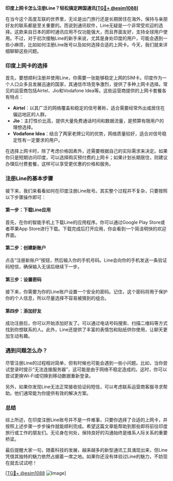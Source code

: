 **印度上网卡怎么注册Line？轻松搞定跨国通讯[[TG💪+ @esim1088](https://t.me/s/esim1088)]**

在当今这个高度互联的世界里，无论是出门旅行还是长期居住在海外，保持与亲朋好友的联系都是至关重要的。而说到通讯软件，Line无疑是一个非常受欢迎的选择。这款来自日本的即时通讯应用不仅功能强大，而且界面友好，支持全球用户使用。不过，对于初次接触Line的新手来说，尤其是身处印度的用户，可能会遇到一些小麻烦，比如如何注册Line账号以及如何选择合适的上网卡。今天，我们就来详细聊聊这些问题。

### 印度上网卡的选择

首先，要想顺利注册并使用Line，你需要一张能够稳定上网的SIM卡。印度作为一个人口众多且发展迅速的国家，其通信市场竞争激烈，提供了多种上网卡选择。常见的运营商包括Airtel、Jio和Vodafone Idea等。这些运营商提供的上网卡套餐各有特点：

- **Airtel**：以其广泛的网络覆盖和稳定的信号著称，适合需要经常外出或居住在偏远地区的人群。
- **Jio**：主打性价比高，提供大量免费通话时间和数据流量，是预算有限用户的理想选择。
- **Vodafone Idea**：结合了两家老牌公司的优势，网络质量较好，适合对信号稳定性有一定要求的用户。

在选择上网卡时，除了考虑价格因素外，还需要根据自己的实际需求来决定。如果你只是短期访问印度，可以选择购买预付费的上网卡；如果计划长期居住，则建议办理后付费套餐，这样可以享受更优惠的价格和服务。

### 注册Line的基本步骤

接下来，我们来看看如何在印度注册Line账号。其实整个过程并不复杂，只要按照以下步骤操作即可：

#### 第一步：下载Line应用

首先，在你的智能手机上下载Line的应用程序。你可以通过Google Play Store或者苹果App Store进行下载。下载完成后打开应用，你会看到一个简洁明快的欢迎界面。

#### 第二步：创建新账户

点击“注册新账户”按钮，然后输入你的手机号码。Line会向你的手机发送一条验证码短信，确保输入无误后继续下一步。

#### 第三步：设置密码

接下来，你需要为你的Line账户设置一个安全的密码。记住，这个密码将用于保护你的个人信息，所以尽量选择不容易被猜到的组合。

#### 第四步：添加好友

成功注册后，你可以开始添加好友了。可以通过电话号码搜索、扫描二维码等方式找到你想联系的人。此外，Line还提供了丰富的表情包和贴纸供你使用，让聊天更加生动有趣。

### 遇到问题怎么办？

尽管注册Line的过程相对简单，但有时候也可能会遇到一些小问题。比如，当你尝试登录时提示“无法连接服务器”，这可能是由于网络不稳定造成的。这时，你可以尝试更换Wi-Fi或切换到移动数据重新登录。

另外，如果你发现Line无法正常接收验证码短信，可以考虑联系运营商客服寻求帮助。他们通常能为你提供有效的解决方案。

### 总结

综上所述，在印度注册Line账号并不是一件难事，只要你选择了合适的上网卡，并按照上述步骤一步步操作就能顺利完成。希望这篇文章能帮助到那些即将前往印度旅行或工作的朋友们。无论身在何处，保持良好的沟通始终是维系人际关系的重要桥梁。

最后提醒大家一句，随着科技的发展，越来越多的新型通讯工具涌现出来，但Line凭借其独特的魅力依然占据着一席之地。如果你还没有体验过Line的魅力，不妨现在就去试试吧！

[[TG💪+ @esim1088](https://t.me/s/esim1088) ![Image](https://i.postimg.cc/4NQfJmqS/Snipaste-2025-05-13-00-14-12.png)]